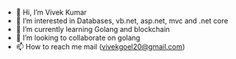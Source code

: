 - 👋 Hi, I’m Vivek Kumar
- 👀 I’m interested in Databases, vb.net, asp.net, mvc and .net core
- 🌱 I’m currently learning Golang and blockchain
- 💞️ I’m looking to collaborate on golang
- 📫 How to reach me mail (vivekgoel20@gmail.com)
